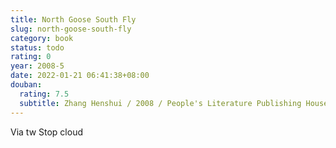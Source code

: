```yaml
---
title: North Goose South Fly
slug: north-goose-south-fly
category: book
status: todo
rating: 0
year: 2008-5
date: 2022-01-21 06:41:38+08:00
douban:
  rating: 7.5
  subtitle: Zhang Henshui / 2008 / People's Literature Publishing House
---
```


Via tw Stop cloud
